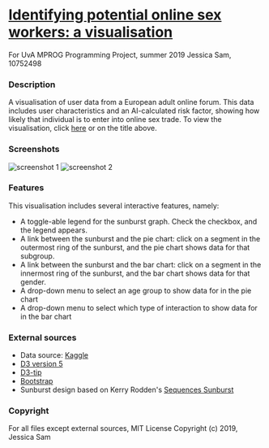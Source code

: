 # [Identifying potential online sex workers: a visualisation](https://jesscsam.github.io/programmeerproject)
For UvA MPROG Programming Project, summer 2019
Jessica Sam, 10752498

### Description
A visualisation of user data from a European adult online forum. This data includes user characteristics and an AI-calculated risk factor, showing how likely that individual is to enter into online sex trade.
To view the visualisation, click [here](https://jesscsam.github.io/programmeerproject/) or on the title above.

### Screenshots

![screenshot 1](https://github.com/jesscsam/programmeerproject/blob/master/pictures/screenshot1.png)
![screenshot 2](https://github.com/jesscsam/programmeerproject/blob/master/pictures/screenshot2.png)


### Features
This visualisation includes several interactive features, namely:
* A toggle-able legend for the sunburst graph. Check the checkbox, and the legend appears.
* A link between the sunburst and the pie chart: click on a segment in the outermost ring of the sunburst, and the pie chart shows data for that subgroup.
* A link between the sunburst and the bar chart: click on a segment in the innermost ring of the sunburst, and the bar chart shows data for that gender.
* A drop-down menu to select an age group to show data for in the pie chart
* A drop-down menu to select which type of interaction to show data for in the bar chart


### External sources
* Data source: [Kaggle](https://www.kaggle.com/panoskostakos/online-sex-work)
* [D3 version 5](https://d3js.org/)
* [D3-tip](https://github.com/caged/d3-tip)
* [Bootstrap](https://getbootstrap.com/)
* Sunburst design based on Kerry Rodden's [Sequences Sunburst](https://bl.ocks.org/kerryrodden/7090426)


### Copyright
For all files except external sources,
MIT License
Copyright (c) 2019, Jessica Sam
